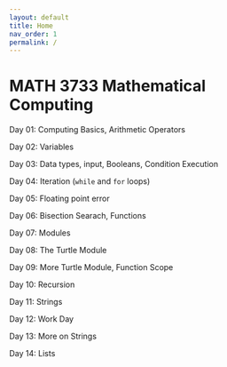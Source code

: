 ```yaml
---
layout: default
title: Home
nav_order: 1
permalink: /
---
```


# MATH 3733 Mathematical Computing



Day 01: Computing Basics, Arithmetic Operators

Day 02: Variables

Day 03: Data types, input, Booleans, Condition Execution

Day 04: Iteration (`while` and `for` loops)

Day 05: Floating point error

Day 06: Bisection Searach, Functions

Day 07: Modules

Day 08: The Turtle Module

Day 09: More Turtle Module, Function Scope

Day 10: Recursion

Day 11: Strings

Day 12: Work Day

Day 13: More on Strings

Day 14: Lists